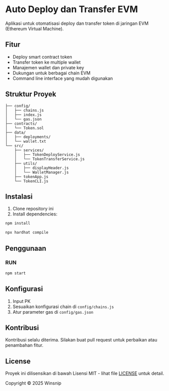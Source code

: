 # Auto Deploy dan Transfer EVM

Aplikasi untuk otomatisasi deploy dan transfer token di jaringan EVM (Ethereum Virtual Machine).

## Fitur

- Deploy smart contract token
- Transfer token ke multiple wallet
- Manajemen wallet dan private key
- Dukungan untuk berbagai chain EVM
- Command line interface yang mudah digunakan

## Struktur Proyek

```
├── config/
│   ├── chains.js    
│   ├── index.js    
│   └── gas.json    
├── contracts/
│   └── Token.sol    
├── data/
│   ├── deployments/
│   └── wallet.txt  
└── src/
    ├── services/
    │   ├── TokenDeployService.js    
    │   └── TokenTransferService.js  
    ├── utils/
    │   ├── displayHeader.js        
    │   └── WalletManager.js       
    ├── tokenApp.js  
    └── TokenCLI.js
```

## Instalasi

1. Clone repository ini
2. Install dependencies:
```bash
npm install
```
```bash
npx hardhat compile
```
## Penggunaan


### RUN
```bash
npm start
```


## Konfigurasi

1. Input PK
2. Sesuaikan konfigurasi chain di `config/chains.js`
3. Atur parameter gas di `config/gas.json`

## Kontribusi

Kontribusi selalu diterima. Silakan buat pull request untuk perbaikan atau penambahan fitur.

## License

Proyek ini dilisensikan di bawah Lisensi MIT - lihat file [LICENSE](LICENSE) untuk detail.

Copyright © 2025 Winsnip
